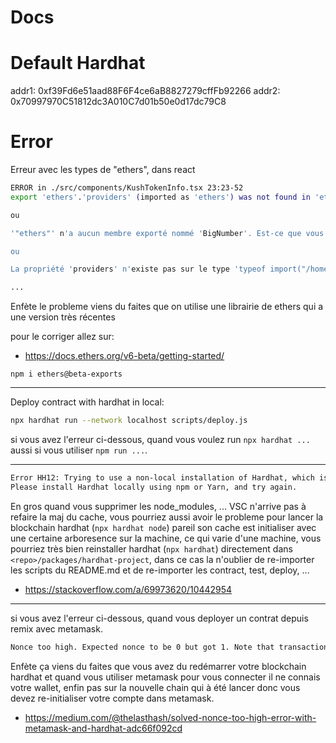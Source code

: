 # Docs

# Default Hardhat

addr1: 0xf39Fd6e51aad88F6F4ce6aB8827279cffFb92266
addr2: 0x70997970C51812dc3A010C7d01b50e0d17dc79C8

# Error

Erreur avec les types de "ethers", dans react 

```sh
ERROR in ./src/components/KushTokenInfo.tsx 23:23-52
export 'ethers'.'providers' (imported as 'ethers') was not found in 'ethers' (possible exports:

ou

'"ethers"' n'a aucun membre exporté nommé 'BigNumber'. Est-ce que vous pensiez à 'BigNumberish' ?

ou

La propriété 'providers' n'existe pas sur le type 'typeof import("/home/arinfo/Bureau/project-twitch/00-intro-web3/packages/dapp/node_modules/ethers/types/ethers")'

...
```
Enfète le probleme viens du faites que on utilise une librairie de ethers qui a une version très récentes

pour le corriger allez sur:
  - https://docs.ethers.org/v6-beta/getting-started/

`npm i ethers@beta-exports`

______

Deploy contract with hardhat in local:
```sh
npx hardhat run --network localhost scripts/deploy.js
```

si vous avez l'erreur ci-dessous, quand vous voulez run `npx hardhat ...` aussi si vous utiliser `npm run ...`.

______

```sh
Error HH12: Trying to use a non-local installation of Hardhat, which is not supported.
Please install Hardhat locally using npm or Yarn, and try again.
```

En gros quand vous supprimer les node_modules, ... VSC n'arrive pas à refaire la maj du cache, vous pourriez aussi avoir le probleme pour lancer la blockchain hardhat (`npx hardhat node`) pareil son cache est initialiser avec une certaine arboresence sur la machine, ce qui varie d'une machine, vous pourriez très bien reinstaller hardhat (`npx hardhat`) directement dans `<repo>/packages/hardhat-project`, dans ce cas la n'oublier de re-importer les scripts du README.md et de re-importer les contract, test, deploy, ...

  - https://stackoverflow.com/a/69973620/10442954

______

si vous avez l'erreur ci-dessous, quand vous deployer un contrat depuis remix avec metamask.

```sh
Nonce too high. Expected nonce to be 0 but got 1. Note that transactions can't be queued when automining.
```

Enfète ça viens du faites que vous avez du redémarrer votre blockchain hardhat et quand vous utiliser metamask pour vous connecter il ne connais votre wallet, enfin pas sur la nouvelle chain qui à été lancer donc vous devez re-initialiser votre compte dans metamask.
  - https://medium.com/@thelasthash/solved-nonce-too-high-error-with-metamask-and-hardhat-adc66f092cd

